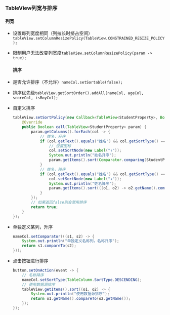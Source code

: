 ### TableView列宽与排序

#### 列宽

* 设置每列宽度相同（列拉长时挤占空间）`tableView.setColumnResizePolicy(TableView.CONSTRAINED_RESIZE_POLICY);`
* 限制用户无法改变列宽度`tableView.setColumnResizePolicy(param -> true);`
  
  #### 排序
* 是否允许排序（不允许）`nameCol.setSortable(false);`
* 排序优先级`tableView.getSortOrder().addAll(nameCol, ageCol, scoreCol, isBoyCol);`
* 自定义排序
  
  ```java
  tableView.setSortPolicy(new Callback<TableView<StudentProperty>, Boolean>() {  
      @Override  
      public Boolean call(TableView<StudentProperty> param) {  
          param.getColumns().forEach(col -> {  
              // 姓名，升序  
              if (col.getText().equals("姓名") && col.getSortType() == TableColumn.SortType.ASCENDING) {  
                  // 设置图标  
                  col.setSortNode(new Label("↑"));  
                  System.out.println("姓名升序");  
                  param.getItems().sort(Comparator.comparing(StudentProperty::getName));  
              }  
              // 姓名，降序  
              if (col.getText().equals("姓名") && col.getSortType() == TableColumn.SortType.DESCENDING) {  
                  col.setSortNode(new Label("↓"));  
                  System.out.println("姓名降序");  
                  param.getItems().sort(((o1, o2) -> o2.getName().compareTo(o1.getName())));  
              }  
          });  
          // 如果返回false则会禁用排序  
          return true;  
      }  
  });
  ```
* 单独定义某列，升序
  
  ```java
  nameCol.setComparator(((s1, s2) -> {  
      System.out.println("单独定义名称列，名称升序");  
      return s1.compareTo(s2);  
  }));
  ```
* 点击按钮进行排序
  
  ```java
  button.setOnAction(event -> {  
      // 名称降序  
      nameCol.setSortType(TableColumn.SortType.DESCENDING);  
      // 使用数据源排序  
      tableView.getItems().sort((o1, o2) -> {  
          System.out.println("使用数据源排序");  
          return o1.getName().compareTo(o2.getName());  
      });  
  });
  ```
